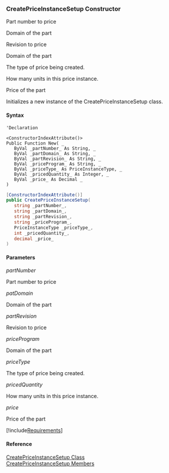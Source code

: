 ﻿### CreatePriceInstanceSetup Constructor

Part number to price

Domain of the part

Revision to price

Domain of the part

The type of price being created.

How many units in this price instance.

Price of the part

Initializes a new instance of the CreatePriceInstanceSetup class.

#### Syntax

```vbnet
'Declaration

<ConstructorIndexAttribute()>
Public Function New( _
   ByVal _partNumber_ As String, _
   ByVal _partDomain_ As String, _
   ByVal _partRevision_ As String, _
   ByVal _priceProgram_ As String, _
   ByVal _priceType_ As PriceInstanceType, _
   ByVal _pricedQuantity_ As Integer, _
   ByVal _price_ As Decimal _
)
```

```csharp
[ConstructorIndexAttribute()]
public CreatePriceInstanceSetup( 
   string _partNumber_,
   string _partDomain_,
   string _partRevision_,
   string _priceProgram_,
   PriceInstanceType _priceType_,
   int _pricedQuantity_,
   decimal _price_
)
```

#### Parameters

_partNumber_

Part number to price

_patDomain_

Domain of the part

_partRevision_

Revision to price

_priceProgram_

Domain of the part

_priceType_

The type of price being created.

_pricedQuantity_

How many units in this price instance.

_price_

Price of the part

[!include[Requirements](../partials/requirements.md)]

#### Reference

[CreatePriceInstanceSetup Class](FChoice.Toolkits.Clarify~FChoice.Toolkits.Clarify.Interfaces.CreatePriceInstanceSetup.md)  
[CreatePriceInstanceSetup Members](FChoice.Toolkits.Clarify~FChoice.Toolkits.Clarify.Interfaces.CreatePriceInstanceSetup_members.md)